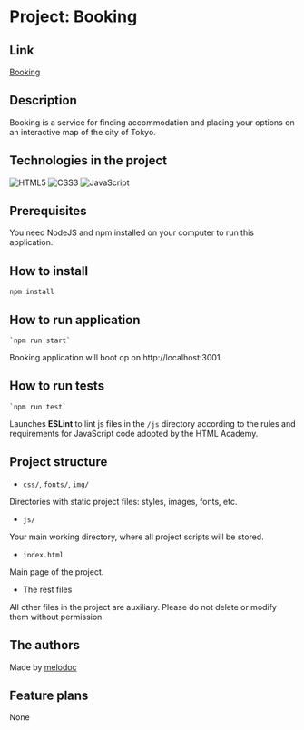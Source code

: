 # Project: Booking

## Link

[Booking](https://melodoc.github.io/booking/)

## Description

Booking is a service for finding accommodation and placing your options on an interactive map of the city of Tokyo.

## Technologies in the project

![HTML5](https://img.shields.io/badge/html5-%23E34F26.svg?style=for-the-badge&logo=html5&logoColor=white)
![CSS3](https://img.shields.io/badge/css3-%231572B6.svg?style=for-the-badge&logo=css3&logoColor=white)
![JavaScript](https://img.shields.io/badge/JavaScript-ffd24a?style=for-the-badge&logo=javascript&logoColor=white)


## Prerequisites

You need NodeJS and npm installed on your computer to run this application.

## How to install

``` shell
npm install
```

## How to run application

``` shell
`npm run start`
```

Booking application will boot op on http://localhost:3001.

## How to run tests

``` shell
`npm run test`
```

Launches **ESLint** to lint js files in the `/js` directory according to the rules and requirements for JavaScript code adopted by the HTML Academy.

## Project structure

- `css/`, `fonts/`, `img/`

Directories with static project files: styles, images, fonts, etc.

- `js/`

Your main working directory, where all project scripts will be stored.

- `index.html`

Main page of the project.

- The rest files

All other files in the project are auxiliary. Please do not delete or modify them without permission.


## The authors

Made by [melodoc](https://github.com/melodoc)

## Feature plans

None
